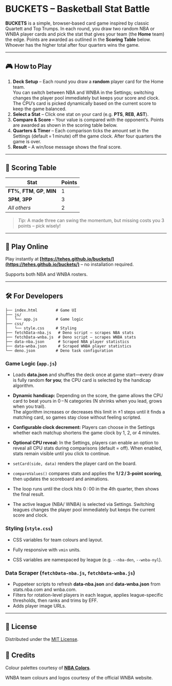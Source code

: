 # BUCKETS – Basketball Stat Battle

**BUCKETS** is a simple, browser‑based card game inspired by classic Quartett and Top Trumps. In each round, you draw two random NBA or WNBA player
cards and pick the stat that gives your team (the **Home** team) the edge. Points are awarded as outlined in the **Scoring Table** below. Whoever has
the higher total after four quarters wins the game.

---

## 🎮 How to Play

1. **Deck Setup** – Each round you draw a **random** player card for the Home team.\
   You can switch between NBA and WNBA in the Settings; switching changes the player pool immediately but keeps your score and clock.\
   The CPU’s card is picked dynamically based on the current score to keep the game balanced.
2. **Select a Stat** – Click one stat on your card (e.g. **PTS**, **REB**, **AST**).
3. **Compare & Score** – Your value is compared with the opponent’s. Points are awarded as shown in the scoring table below.
4. **Quarters & Timer** – Each comparison ticks the amount set in the Settings (default = 1 minute) off the game clock. After four quarters the game
   is over.
5. **Result** – A win/lose message shows the final score.

---

## 🏀 Scoring Table

| Stat                              | Points |
| --------------------------------- | ------ |
| **FT%**, **FTM**, **GP**, **MIN** | 1      |
| **3PM**, **3PP**                  | 3      |
| _All others_                      | 2      |

> _Tip:_ A made three can swing the momentum, but missing costs you 3 points – pick wisely!

---

## 🚀 Play Online

Play instantly at **[https://tehes.github.io/buckets/](https://tehes.github.io/buckets/)** – no installation required.

Supports both NBA and WNBA rosters.

---

## 🛠️ For Developers

```text
├── index.html        # Game UI
├── js/
│   └── app.js        # Game logic
├── css/
│   └── style.css     # Styling
├── fetchData-nba.js   # Deno script – scrapes NBA stats
├── fetchData-wnba.js  # Deno script – scrapes WNBA stats
├── data-nba.json      # Scraped NBA player statistics
├── data-wnba.json     # Scraped WNBA player statistics
└── deno.json         # Deno task configuration
```

### Game Logic (`app.js`)

- Loads **data.json** and shuffles the deck once at game start—every draw is fully random **for you**; the CPU card is selected by the handicap
  algorithm.
- **Dynamic handicap:** Depending on the score, the game allows the CPU card to beat yours in 0 – N categories (N shrinks when you lead, grows when
  you trail).\
  The algorithm increases or decreases this limit in ±1 steps until it finds a matching card, so games stay close without feeling scripted.
- **Configurable clock decrement:** Players can choose in the Settings whether each matchup shortens the game clock by 1, 2, or 4 minutes.
- **Optional CPU reveal:** In the Settings, players can enable an option to reveal all CPU stats during comparisons (default = off). When enabled, stats remain visible until you click to continue.
- `setCard(side, data)` renders the player card on the board.
- `compareValues()` compares stats and applies the **1 / 2 / 3‑point scoring**, then updates the scoreboard and animations.
- The loop runs until the clock hits 0 : 00 in the 4th quarter, then shows the final result.

- The active league (NBA/ WNBA) is selected via Settings. Switching leagues changes the player pool immediately but keeps the current score and clock.

### Styling (`style.css`)

- CSS variables for team colours and layout.
- Fully responsive with `vmin` units.

- CSS variables are namespaced by league (e.g. `--nba-den`, `--wnba-nyl`).

### Data Scraper (`fetchData-nba.js`, `fetchData-wnba.js`)

- Puppeteer scripts to refresh **data-nba.json** and **data-wnba.json** from stats.nba.com and wnba.com.
- Filters for rotation-level players in each league, applies league-specific thresholds, then ranks and trims by EFF.
- Adds player image URLs.

---

## 📖 License

Distributed under the [MIT License](LICENSE).

## 🙏 Credits

Colour palettes courtesy of **[NBA Colors](https://nbacolors.com/)**.

WNBA team colours and logos courtesy of the official WNBA website.
